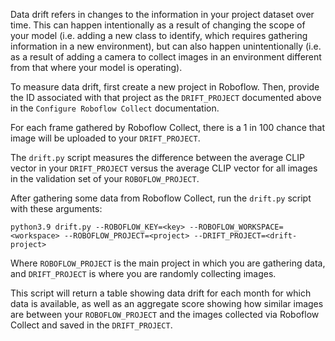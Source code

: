Data drift refers in changes to the information in your project dataset over time. This can happen intentionally as a result of changing the scope of your model (i.e. adding a new class to identify, which requires gathering information in a new environment), but can also happen unintentionally (i.e. as a result of adding a camera to collect images in an environment different from that where your model is operating).

To measure data drift, first create a new project in Roboflow. Then, provide the ID associated with that project as the `DRIFT_PROJECT` documented above in the `Configure Roboflow Collect` documentation.

For each frame gathered by Roboflow Collect, there is a 1 in 100 chance that image will be uploaded to your `DRIFT_PROJECT`.

The `drift.py` script measures the difference between the average CLIP vector in your `DRIFT_PROJECT` versus the average CLIP vector for all images in the validation set of your `ROBOFLOW_PROJECT`.

After gathering some data from Roboflow Collect, run the `drift.py` script with these arguments:

```
python3.9 drift.py --ROBOFLOW_KEY=<key> --ROBOFLOW_WORKSPACE=<workspace> --ROBOFLOW_PROJECT=<project> --DRIFT_PROJECT=<drift-project>
```

Where `ROBOFLOW_PROJECT` is the main project in which you are gathering data, and `DRIFT_PROJECT` is where you are randomly collecting images.

This script will return a table showing data drift for each month for which data is available, as well as an aggregate score showing how similar images are between your `ROBOFLOW_PROJECT` and the images collected via Roboflow Collect and saved in the `DRIFT_PROJECT`.

